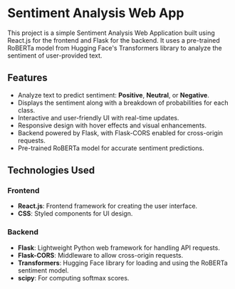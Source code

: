 # Sentiment Analysis Web App

This project is a simple Sentiment Analysis Web Application built using React.js for the frontend and Flask for the backend. It uses a pre-trained RoBERTa model from Hugging Face's Transformers library to analyze the sentiment of user-provided text.

## Features

- Analyze text to predict sentiment: **Positive**, **Neutral**, or **Negative**.
- Displays the sentiment along with a breakdown of probabilities for each class.
- Interactive and user-friendly UI with real-time updates.
- Responsive design with hover effects and visual enhancements.
- Backend powered by Flask, with Flask-CORS enabled for cross-origin requests.
- Pre-trained RoBERTa model for accurate sentiment predictions.

## Technologies Used

### Frontend
- **React.js**: Frontend framework for creating the user interface.
- **CSS**: Styled components for UI design.

### Backend
- **Flask**: Lightweight Python web framework for handling API requests.
- **Flask-CORS**: Middleware to allow cross-origin requests.
- **Transformers**: Hugging Face library for loading and using the RoBERTa sentiment model.
- **scipy**: For computing softmax scores.
